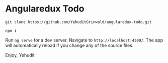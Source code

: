 # Angularedux Todo

`git clone https://github.com/YehuditGrinwald/angularedux-todo.git`  

`npm i`  

Run `ng serve` for a dev server. Navigate to `http://localhost:4300/`. The app will automatically reload if you change any of the source files.


Enjoy,
Yehudit
